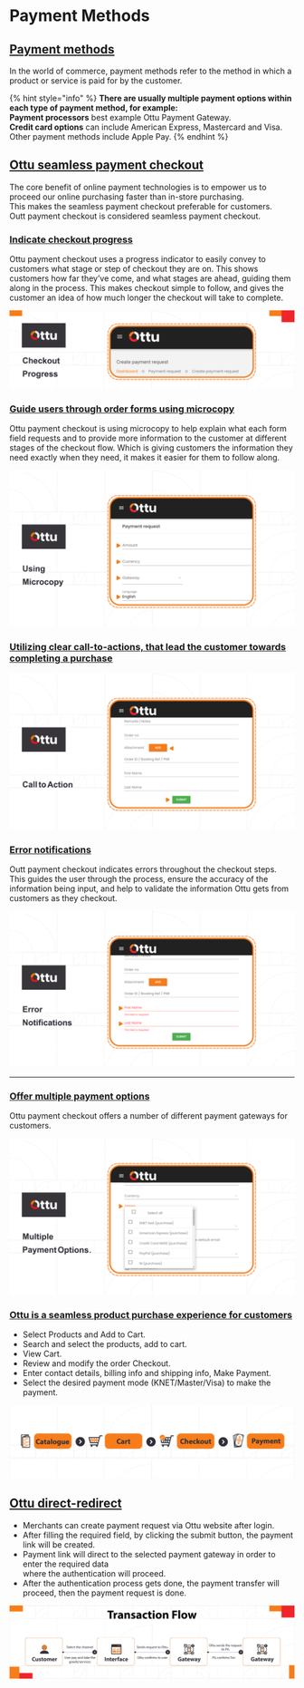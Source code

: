# Payment Methods

## [Payment methods](payment-methods.md#payment-methods)

In the world of commerce, payment methods refer to the method in which a product or service is paid for by the customer.&#x20;

{% hint style="info" %}
**There are usually multiple payment options within each type of payment method, for example:**\
**Payment processors** best example Ottu Payment Gateway.\
**Credit card options** can include American Express, Mastercard and Visa. Other payment methods include  Apple Pay.
{% endhint %}

## [Ottu seamless payment checkout](payment-methods.md#ottu-seamless-payment-checkout)

The core benefit of online payment technologies is to empower us to proceed our online purchasing faster than in-store purchasing.\
This makes the seamless payment checkout preferable for customers.\
Outt payment checkout is considered seamless payment checkout.

### [Indicate checkout progress](payment-methods.md#indicate-checkout-progress)

Ottu payment checkout uses a progress indicator to easily convey to customers what stage or step of checkout they are on. This shows customers how far they’ve come, and what stages are ahead, guiding them along in the process. This makes checkout simple to follow, and gives the customer an idea of how much longer the checkout will take to complete.&#x20;

![](<../.gitbook/assets/1 (1) (1).png>)

### [Guide users through order forms using microcopy](payment-methods.md#guide-users-through-order-forms-using-microcopy)

Ottu payment checkout is using microcopy to help explain what each form field requests and to provide more information to the customer at different stages of the checkout flow. Which is giving customers the information they need exactly when they need, it makes it easier for them to follow along.&#x20;

![](<../.gitbook/assets/2 (3).png>)

### [Utilizing clear call-to-actions, that lead the customer towards completing a purchase](payment-methods.md#utilizing-clear-call-to-actions-that-lead-the-customer-towards-completing-purchase.)

![](<../.gitbook/assets/3 (3).png>)

### [Error notifications](payment-methods.md#error-notifications)

Outt payment checkout indicates errors throughout the checkout steps. This guides the user through the process, ensure the accuracy of the information being input, and help to validate the information Ottu gets from customers as they checkout.&#x20;

![](<../.gitbook/assets/4 (3) (1).png>)

***

### [Offer multiple payment options](payment-methods.md#offer-multiple-payment-options.)

Ottu payment checkout offers a number of different payment gateways for customers.&#x20;

![](<../.gitbook/assets/5 (3) (1).png>)

### [Ottu is a seamless product purchase experience for customers](payment-methods.md#ottu-is-a-seamless-product-purchase-experience-for-customers)

* Select Products and Add to Cart.
* Search and select the products, add to cart.
* View Cart.
* Review and modify the order Checkout.
* Enter contact details, billing info and shipping info, Make Payment.
* Select the desired payment mode (KNET/Master/Visa) to make the payment.

![](<../.gitbook/assets/6 (3) (1).png>)

## [Ottu direct-redirect](payment-methods.md#ottu-direct-redirect)

* Merchants can create payment request via Ottu website after login.
* After filling the required field, by clicking the submit button, the payment link will be created.
* Payment link will direct to the selected payment gateway in order to enter the required data\
  where the authentication will proceed.
* After the authentication process gets done, the payment transfer will proceed, then the payment request is done.

![](<../.gitbook/assets/07 (1).png>)
